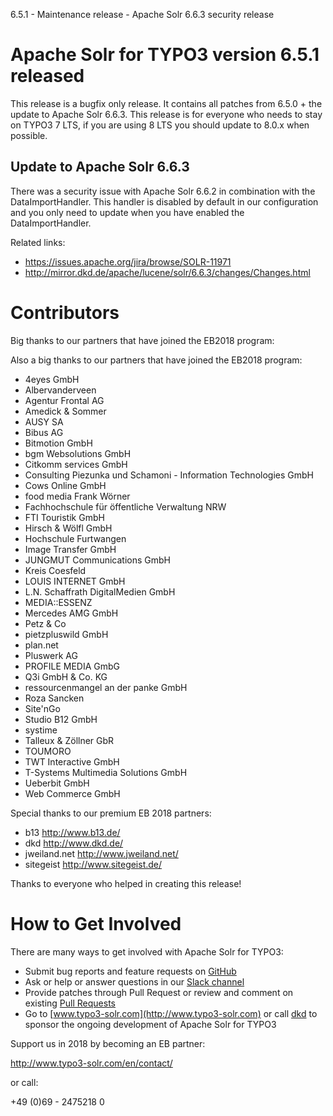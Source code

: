 6.5.1 - Maintenance release - Apache Solr 6.6.3 security release

# Apache Solr for TYPO3 version 6.5.1 released

This release is a bugfix only release. It contains all patches from 6.5.0 + the update to Apache Solr 6.6.3.
This release is for everyone who needs to stay on TYPO3 7 LTS, if you are using 8 LTS you should update to 8.0.x when possible.

## Update to Apache Solr 6.6.3

There was a security issue with Apache Solr 6.6.2 in combination with the DataImportHandler. This handler is disabled by default in our configuration and you only need to update when you have enabled the DataImportHandler.

Related links:

* https://issues.apache.org/jira/browse/SOLR-11971
* http://mirror.dkd.de/apache/lucene/solr/6.6.3/changes/Changes.html

# Contributors

Big thanks to our partners that have joined the EB2018 program:

Also a big thanks to our partners that have joined the EB2018 program:

* 4eyes GmbH
* Albervanderveen
* Agentur Frontal AG
* Amedick & Sommer
* AUSY SA
* Bibus AG
* Bitmotion GmbH
* bgm Websolutions GmbH
* Citkomm services GmbH
* Consulting Piezunka und Schamoni - Information Technologies GmbH
* Cows Online GmbH
* food media Frank Wörner
* Fachhochschule für öffentliche Verwaltung NRW
* FTI Touristik GmbH
* Hirsch & Wölfl GmbH
* Hochschule Furtwangen
* Image Transfer GmbH
* JUNGMUT Communications GmbH
* Kreis Coesfeld
* LOUIS INTERNET GmbH
* L.N. Schaffrath DigitalMedien GmbH
* MEDIA::ESSENZ
* Mercedes AMG GmbH
* Petz & Co
* pietzpluswild GmbH
* plan.net
* Pluswerk AG
* PROFILE MEDIA GmbG
* Q3i GmbH & Co. KG
* ressourcenmangel an der panke GmbH
* Roza Sancken
* Site'nGo
* Studio B12 GmbH
* systime
* Talleux & Zöllner GbR
* TOUMORO
* TWT Interactive GmbH
* T-Systems Multimedia Solutions GmbH
* Ueberbit GmbH
* Web Commerce GmbH


Special thanks to our premium EB 2018 partners:

* b13 http://www.b13.de/
* dkd http://www.dkd.de/
* jweiland.net http://www.jweiland.net/
* sitegeist http://www.sitegeist.de/

Thanks to everyone who helped in creating this release!

# How to Get Involved

There are many ways to get involved with Apache Solr for TYPO3:

* Submit bug reports and feature requests on [GitHub](https://github.com/TYPO3-Solr/ext-solr)
* Ask or help or answer questions in our [Slack channel](https://typo3.slack.com/messages/ext-solr/)
* Provide patches through Pull Request or review and comment on existing [Pull Requests](https://github.com/TYPO3-Solr/ext-solr/pulls)
* Go to [www.typo3-solr.com](http://www.typo3-solr.com) or call [dkd](http://www.dkd.de) to sponsor the ongoing development of Apache Solr for TYPO3

Support us in 2018 by becoming an EB partner:

http://www.typo3-solr.com/en/contact/ 

or call:

+49 (0)69 - 2475218 0